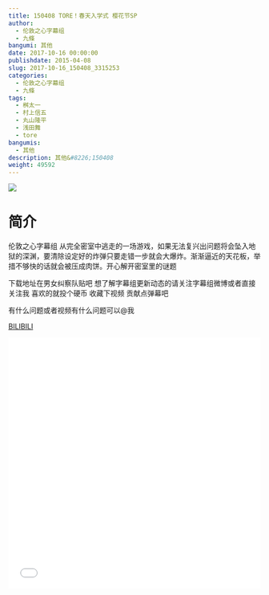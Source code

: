 ```yaml
---
title: 150408 TORE！春天入学式 樱花节SP
author: 
  - 伦敦之心字幕组
  - 九條
bangumi: 其他
date: 2017-10-16 00:00:00
publishdate: 2015-04-08
slug: 2017-10-16_150408_3315253
categories: 
  - 伦敦之心字幕组
  - 九條
tags: 
  - 桝太一
  - 村上信五
  - 丸山隆平
  - 浅田舞
  - tore
bangumis: 
  - 其他
description: 其他&#8226;150408
weight: 49592
---
```


![](https://i.imgur.com/19VueSF.jpg)

# 简介  
伦敦之心字幕组 从完全密室中逃走的一场游戏，如果无法复兴出问题将会坠入地狱的深渊，要清除设定好的炸弹只要走错一步就会大爆炸。渐渐逼近的天花板，举措不够快的话就会被压成肉饼。开心解开密室里的谜题


下载地址在男女纠察队贴吧 想了解字幕组更新动态的请关注字幕组微博或者直接关注我 喜欢的就投个硬币 收藏下视频 贡献点弹幕吧


有什么问题或者视频有什么问题可以@我

  [BILIBILI](https://www.bilibili.com/video/av3315253/)


<div class="vcontainer">  <iframe class='video' src="//www.bilibili.com/blackboard/player.html?aid=3315253" width="100%" height="500" frameborder="0" allowfullscreen="allowfullscreen"></iframe></div>
